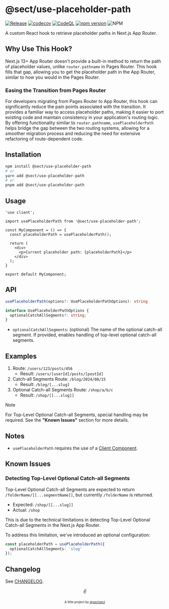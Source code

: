 # @sect/use-placeholder-path

[![Release](https://github.com/sectsect/use-placeholder-path/actions/workflows/release.yml/badge.svg)](https://github.com/sectsect/use-placeholder-path/actions/workflows/release.yml) [![codecov](https://codecov.io/gh/sectsect/use-placeholder-path/graph/badge.svg?token=WsgZ81CmzZ)](https://codecov.io/gh/sectsect/use-placeholder-path) [![CodeQL](https://github.com/sectsect/use-placeholder-path/actions/workflows/github-code-scanning/codeql/badge.svg)](https://github.com/sectsect/use-placeholder-path/actions/workflows/github-code-scanning/codeql) [![npm version](https://badge.fury.io/js/@sect%2Fuse-placeholder-path.svg)](https://badge.fury.io/js/@sect%2Fuse-placeholder-path) ![NPM](https://img.shields.io/npm/l/@sect/use-placeholder-path)

A custom React hook to retrieve placeholder paths in Next.js App Router.

## Why Use This Hook?

Next.js 13+ App Router doesn't provide a built-in method to return the path of placeholder values, unlike `router.pathname` in Pages Router. This hook fills that gap, allowing you to get the placeholder path in the App Router, similar to how you would in the Pages Router.

### Easing the Transition from Pages Router

For developers migrating from Pages Router to App Router, this hook can significantly reduce the pain points associated with the transition. It provides a familiar way to access placeholder paths, making it easier to port existing code and maintain consistency in your application's routing logic. By offering functionality similar to `router.pathname`, `usePlaceholderPath` helps bridge the gap between the two routing systems, allowing for a smoother migration process and reducing the need for extensive refactoring of route-dependent code.

## Installation

```bash
npm install @sect/use-placeholder-path
# or
yarn add @sect/use-placeholder-path
# or
pnpm add @sect/use-placeholder-path
```

## Usage

```tsx
'use client';

import usePlaceholderPath from '@sect/use-placeholder-path';

const MyComponent = () => {
  const placeholderPath = usePlaceholderPath();
  
  return (
    <div>
      <p>Current placeholder path: {placeholderPath}</p>
    </div>
  );
}

export default MyComponent;
```

## API

```typescript
usePlaceholderPath(options?: UsePlaceholderPathOptions): string

interface UsePlaceholderPathOptions {
  optionalCatchAllSegments?: string;
}
```

- `optionalCatchAllSegments`: (optional) The name of the optional catch-all segment. If provided, enables handling of top-level optional catch-all segments.

## Examples

1. Route: `/users/123/posts/456`
    - Result: `/users/[userId]/posts/[postId]`
2. Catch-all Segments Route: `/blog/2024/08/15`
    - Result: `/blog/[...slug]`
3. Optional Catch-all Segments Route: `/shop/a/b/c`
    - Result: `/shop/[[...slug]]`
    
> [!NOTE]
> For Top-Level Optional Catch-all Segments, special handling may be required. See the **"Known Issues"** section for more details.

## Notes

- `usePlaceholderPath` requires the use of a [Client Component](https://nextjs.org/docs/app/building-your-application/rendering/client-components).

## Known Issues

### Detecting Top-Level Optional Catch-all Segments

Top-Level Optional Catch-all Segments are expected to return `/folderName/[[...segmentName]]`, but currently `/folderName` is returned.

- Expected: `/shop/[[...slug]]`
- Actual: `/shop`

This is due to the technical limitations in detecting Top-Level Optional Catch-all Segments in the Next.js App Router.

To address this limitation, we've introduced an optional configuration:

```typescript
const placeholderPath = usePlaceholderPath({
  optionalCatchAllSegments: 'slug'
});
```

## Changelog 

See [CHANGELOG](https://github.com/sectsect/use-placeholder-path/blob/main/CHANGELOG.md).

<p align="center">✌️</p>
<p align="center">
<sub><sup>A little project by <a href="https://github.com/sectsect">@sectsect</a></sup></sub>
</p>
